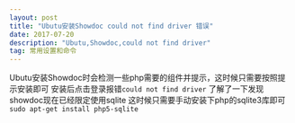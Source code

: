 ```yaml
---
layout: post
title: "Ubutu安装Showdoc could not find driver 错误"
date: 2017-07-20
description: "Ubutu,Showdoc,could not find driver"
tag: 常用设置和命令 
---   
```

   Ubutu安装Showdoc时会检测一些php需要的组件并提示，这时候只需要按照提示安装即可
   安装后点击登录报错`could not find driver`
   了解了一下发现showdoc现在已经限定使用sqlite
   这时候只需要手动安装下php的sqlite3库即可
   `sudo apt-get install php5-sqlite`

